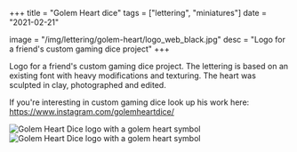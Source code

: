 +++
title = "Golem Heart dice"
tags = ["lettering", "miniatures"]
date = "2021-02-21"

image = "/img/lettering/golem-heart/logo_web_black.jpg"
desc = "Logo for a friend's custom gaming dice project"
+++

Logo for a friend's custom gaming dice project. The lettering is based on an existing font with heavy modifications and texturing. The heart was sculpted in clay, photographed and edited.

If you're interesting in custom gaming dice look up his work here: https://www.instagram.com/golemheartdice/

![Golem Heart Dice logo with a golem heart symbol](/img/lettering/golem-heart/logo_web_black.jpg)
![Golem Heart Dice logo with a golem heart symbol](/img/lettering/golem-heart/logo_icon_web.jpg)
